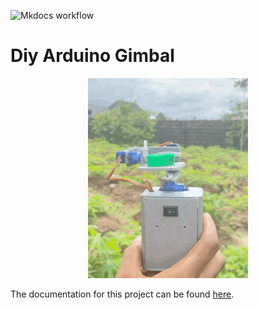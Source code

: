 ![Mkdocs workflow](https://github.com/TheNoobInventor/arduino-gimbal/actions/workflows/.github/workflows/main.yml/badge.svg)


# Diy Arduino Gimbal

<p align='center'>
    <img src='docs/images/arduino_gimbal.gif'>
</p>

The documentation for this project can be found [here](https://TheNoobInventor.github.io/arduino-gimbal/).

